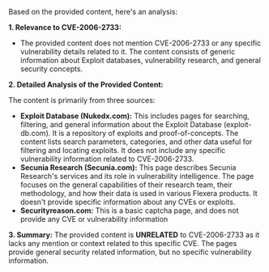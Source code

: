 Based on the provided content, here's an analysis:

**1. Relevance to CVE-2006-2733:**

   - The provided content does not mention CVE-2006-2733 or any specific vulnerability details related to it. The content consists of generic information about Exploit databases, vulnerability research, and general security concepts.

**2. Detailed Analysis of the Provided Content:**

   The content is primarily from three sources:

   - **Exploit Database (Nukedx.com):** This includes pages for searching, filtering, and general information about the Exploit Database (exploit-db.com). It is a repository of exploits and proof-of-concepts. The content lists search parameters, categories, and other data useful for filtering and locating exploits. It does not include any specific vulnerability information related to CVE-2006-2733.
   - **Secunia Research (Secunia.com):** This page describes Secunia Research's services and its role in vulnerability intelligence. The page focuses on the general capabilities of their research team, their methodology, and how their data is used in various Flexera products. It doesn't provide specific information about any CVEs or exploits.
  - **Securityreason.com:** This is a basic captcha page, and does not provide any CVE or vulnerability information

**3.  Summary:**
The provided content is **UNRELATED** to CVE-2006-2733 as it lacks any mention or context related to this specific CVE. The pages provide general security related information, but no specific vulnerability information.